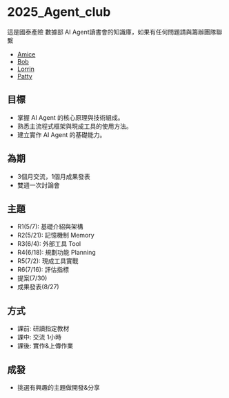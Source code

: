 # 2025_Agent_club
這是國泰產險 數據部 AI Agent讀書會的知識庫，如果有任何問題請與籌辦團隊聯繫
- [Amice](https://github.com/tylin30)
- [Bob](https://github.com/bobcchuang)
- [Lorrin](https://github.com/nlchen510)
- [Patty](https://github.com/yunru0804)

## 目標
- 掌握 AI Agent 的核心原理與技術組成。
- 熟悉主流程式框架與現成工具的使用方法。
- 建立實作 AI Agent 的基礎能力。

## 為期
- 3個月交流，1個月成果發表
- 雙週一次討論會

## 主題
- R1(5/7): 基礎介紹與架構
- R2(5/21): 記憶機制 Memory 
- R3(6/4): 外部工具 Tool
- R4(6/18): 規劃功能 Planning
- R5(7/2): 現成工具實戰 
- R6(7/16): 評估指標
- 提案(7/30)
- 成果發表(8/27)

## 方式
- 課前: 研讀指定教材
- 課中: 交流 1小時
- 課後: 實作&上傳作業

## 成發
- 挑選有興趣的主題做開發&分享

